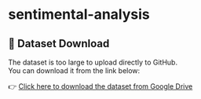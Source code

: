 # sentimental-analysis
## 📂 Dataset Download

The dataset is too large to upload directly to GitHub.  
You can download it from the link below:

👉 [Click here to download the dataset from Google Drive](https://drive.google.com/file/d/1rDl_tlr7R5zw8EUXlyNI4F6zZ2SkyLF_/view?usp=drive_link)
